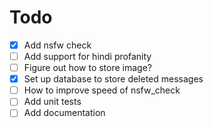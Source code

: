 # Todo
- [x] Add nsfw check
- [ ] Add support for hindi profanity
- [ ] Figure out how to store image?
- [x] Set up database to store deleted messages
- [ ] How to improve speed of nsfw_check
- [ ] Add unit tests
- [ ] Add documentation